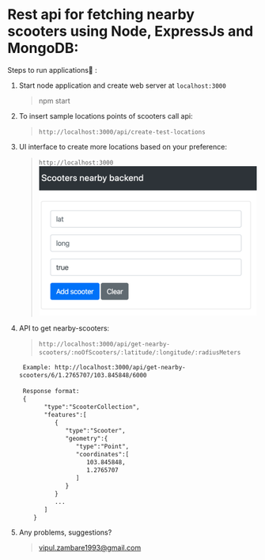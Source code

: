 # Rest api for fetching nearby scooters using Node, ExpressJs and MongoDB:

Steps to run applications:rocket: :

1.  Start node application and create web server at `localhost:3000`

    > npm start

2)  To insert sample locations points of scooters
    call api:

    > `http://localhost:3000/api/create-test-locations`

3)  UI interface to create more locations based on your preference:

    > `http://localhost:3000`
    > ![](add-scooter-ui.png)

4)  API to get nearby-scooters:

    > `http://localhost:3000/api/get-nearby-scooters/:noOfScooters/:latitude/:longitude/:radiusMeters`

         Example: http://localhost:3000/api/get-nearby-scooters/6/1.2765707/103.845848/6000
         
         Response format:
         {
               "type":"ScooterCollection",
               "features":[
                  {
                     "type":"Scooter",
                     "geometry":{
                        "type":"Point",
                        "coordinates":[
                           103.845848,
                           1.2765707
                        ]
                     }
                  }
                  ...
               ]
            }

5)  Any problems, suggestions?
    > vipul.zambare1993@gmail.com
